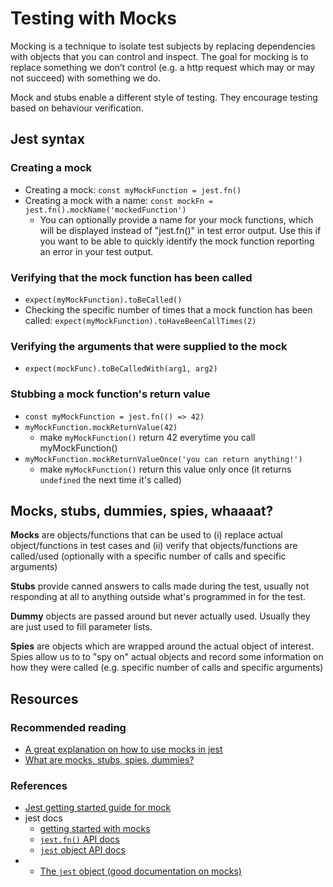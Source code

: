 # Testing with Mocks

Mocking is a technique to isolate test subjects by replacing dependencies with objects that you can control and inspect. The goal for mocking is to replace something we don’t control \(e.g. a http request which may or may not succeed\) with something we do. 

Mock and stubs enable a different style of testing. They encourage testing based on behaviour verification.

## Jest syntax

### Creating a mock

* Creating a mock: `const myMockFunction = jest.fn()`
* Creating a mock with a name: `const mockFn = jest.fn().mockName('mockedFunction')`
  * You can optionally provide a name for your mock functions, which will be displayed instead of "jest.fn\(\)" in test error output. Use this if you want to be able to quickly identify the mock function reporting an error in your test output.

### Verifying that the mock function has been called

* `expect(myMockFunction).toBeCalled()`
* Checking the specific number of times that a mock function has been called: `expect(myMockFunction).toHaveBeenCallTimes(2)`

### Verifying the arguments that were supplied to the mock

* `expect(mockFunc).toBeCalledWith(arg1, arg2)`

### Stubbing a mock function's return value

* `const myMockFunction = jest.fn(() => 42)`
* `myMockFunction.mockReturnValue(42)`
  * make `myMockFunction()` return 42 everytime you call myMockFunction\(\)
* `myMockFunction.mockReturnValueOnce('you can return anything!')` 
  * make `myMockFunction()` return this value only once \(it returns `undefined` the next time it's called\)

## Mocks, stubs, dummies, spies, whaaaat?

**Mocks** are objects/functions that can be used to \(i\) replace actual object/functions in test cases and \(ii\) verify that objects/functions are called/used \(optionally with a specific number of calls and specific arguments\) 

**Stubs** provide canned answers to calls made during the test, usually not responding at all to anything outside what's programmed in for the test.

**Dummy** objects are passed around but never actually used. Usually they are just used to fill parameter lists. 

**Spies** are objects which are wrapped around the actual object of interest. Spies allow us to to "spy on" actual objects and record some information on how they were called \(e.g. specific number of calls and specific arguments\)

#### 

## Resources

### Recommended reading

* [A great explanation on how to use mocks in jest](https://medium.com/@rickhanlonii/understanding-jest-mocks-f0046c68e53c)
* [What are mocks, stubs, spies, dummies?](https://martinfowler.com/articles/mocksArentStubs.html)

### References

* [Jest getting started guide for mock](https://facebook.github.io/jest/docs/en/mock-functions.html)
* jest docs
  * [getting started with mocks](https://facebook.github.io/jest/docs/en/mock-functions.html)
  * [`jest.fn()` API docs](https://facebook.github.io/jest/docs/en/mock-function-api.html)
  * [`jest` object API docs](https://jestjs.io/docs/en/jest-object)
* * [The `jest` object \(good documentation on mocks\)](https://jestjs.io/docs/en/jest-object.html)



